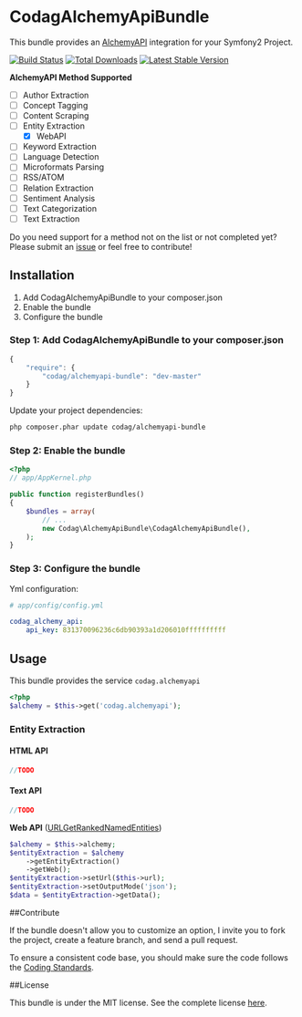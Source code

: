 # CodagAlchemyApiBundle

This bundle provides an [AlchemyAPI](http://www.alchemyapi.com/) integration for your Symfony2 Project.

[![Build Status](https://travis-ci.org/Codag/AlchemyApiBundle.png?branch=master)](https://travis-ci.org/Codag/AlchemyApiBundle)
[![Total Downloads](https://poser.pugx.org/codag/alchemyapi-bundle/downloads.png)](https://packagist.org/packages/codag/alchemyapi-bundle)
[![Latest Stable Version](https://poser.pugx.org/codag/alchemyapi-bundle/v/stable.png)](https://packagist.org/packages/codag/alchemyapi-bundle)

**AlchemyAPI Method Supported**
- [ ] Author Extraction 
- [ ] Concept Tagging
- [ ] Content Scraping
- [ ] Entity Extraction
  - [x] WebAPI
- [ ] Keyword Extraction
- [ ] Language Detection
- [ ] Microformats Parsing
- [ ] RSS/ATOM
- [ ] Relation Extraction
- [ ] Sentiment Analysis
- [ ] Text Categorization
- [ ] Text Extraction

Do you need support for a method not on the list or not completed yet? Please submit an [issue](https://github.com/Codag/AlchemyApiBundle/issues) or feel free to contribute!

## Installation

1. Add CodagAlchemyApiBundle to your composer.json
2. Enable the bundle
3. Configure the bundle

### Step 1: Add CodagAlchemyApiBundle to your composer.json
```js
{
    "require": {
        "codag/alchemyapi-bundle": "dev-master"
    }
}
```

Update your project dependencies: 
```bash
php composer.phar update codag/alchemyapi-bundle
```

### Step 2: Enable the bundle
```php
<?php
// app/AppKernel.php

public function registerBundles()
{
    $bundles = array(
        // ...
        new Codag\AlchemyApiBundle\CodagAlchemyApiBundle(),
    );
}
```

### Step 3: Configure the bundle

Yml configuration:
```yaml
# app/config/config.yml

codag_alchemy_api:
    api_key: 831370096236c6db90393a1d206010ffffffffff
```

## Usage
This bundle provides the service `codag.alchemyapi`
```php
<?php
$alchemy = $this->get('codag.alchemyapi');
```
### Entity Extraction

#### HTML API
```php
//TODO
```
#### Text API
```php
//TODO
```
**Web API** ([URLGetRankedNamedEntities](http://www.alchemyapi.com/api/entity/urls.html))

```php
$alchemy = $this->alchemy;
$entityExtraction = $alchemy
    ->getEntityExtraction()
    ->getWeb();
$entityExtraction->setUrl($this->url);
$entityExtraction->setOutputMode('json');
$data = $entityExtraction->getData();
```
##Contribute

If the bundle doesn't allow you to customize an option, I invite you to fork the project, create a feature branch, and send a pull request.

To ensure a consistent code base, you should make sure the code follows
the [Coding Standards](http://symfony.com/doc/2.1/contributing/code/standards.html).


##License

This bundle is under the MIT license. See the complete license [here](https://github.com/Codag/AlchemyApiBundle/blob/master/Resources/meta/LICENSE).

